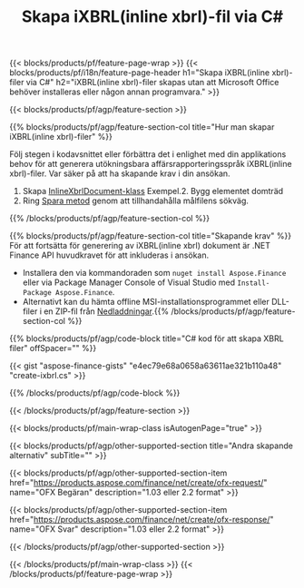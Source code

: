 ﻿---
title: Skapa iXBRL(inline xbrl)-fil via C#
description: Exempelkod för att skapa iXBRL(inline xbrl) fil. Använd API exempelkod för batchgenerering av iXBRL(inline xbrl)-filer inom .NET-baserade applikationer. 
url: /sv/net/create/ixbrl/
family: finance
platformtag: net
feature: create
informat: iXBRL
outformat: 
otherformats: 
---
{{< blocks/products/pf/feature-page-wrap >}}
{{< blocks/products/pf/i18n/feature-page-header h1="Skapa iXBRL(inline xbrl)-filer via C#" h2="iXBRL(inline xbrl)-filer skapas utan att Microsoft Office behöver installeras eller någon annan programvara." >}}

{{< blocks/products/pf/agp/feature-section >}}

{{% blocks/products/pf/agp/feature-section-col title="Hur man skapar iXBRL(inline xbrl)-filer" %}}

Följ stegen i kodavsnittet eller förbättra det i enlighet med din applikations behov för att generera utökningsbara affärsrapporteringsspråk iXBRL(inline xbrl)-filer. Var säker på att ha skapande krav i din ansökan.

1. Skapa [InlineXbrlDocument-klass](https://apireference.aspose.com/finance/net/aspose.finance.xbrl.inline/inlinexbrldocument) Exempel.2. Bygg elementet domträd
3. Ring [Spara metod](https://apireference.aspose.com/finance/net/aspose.finance.xbrl.inline.inlinexbrldocument/save/methods/1) genom att tillhandahålla målfilens sökväg.

{{% /blocks/products/pf/agp/feature-section-col %}}

{{% blocks/products/pf/agp/feature-section-col title="Skapande krav" %}}
För att fortsätta för generering av iXBRL(inline xbrl) dokument är .NET Finance API huvudkravet för att inkluderas i ansökan. 
- Installera den via kommandoraden som ```nuget install Aspose.Finance``` eller via Package Manager Console of Visual Studio med ```Install-Package Aspose.Finance```.
- Alternativt kan du hämta offline MSI-installationsprogrammet eller DLL-filer i en ZIP-fil från [Nedladdningar](https://downloads.aspose.com/finance/net).{{% /blocks/products/pf/agp/feature-section-col %}}

{{% blocks/products/pf/agp/code-block title="C# kod för att skapa XBRL filer" offSpacer="" %}}

{{< gist "aspose-finance-gists" "e4ec79e68a0658a63611ae321b110a48" "create-ixbrl.cs" >}}

{{% /blocks/products/pf/agp/code-block %}}

{{< /blocks/products/pf/agp/feature-section >}}

{{< blocks/products/pf/main-wrap-class isAutogenPage="true" >}}

{{< blocks/products/pf/agp/other-supported-section title="Andra skapande alternativ" subTitle="" >}}

{{< blocks/products/pf/agp/other-supported-section-item href="https://products.aspose.com/finance/net/create/ofx-request/" name="OFX Begäran" description="1.03 eller 2.2 format" >}}

{{< blocks/products/pf/agp/other-supported-section-item href="https://products.aspose.com/finance/net/create/ofx-response/" name="OFX Svar" description="1.03 eller 2.2 format" >}}

{{< /blocks/products/pf/agp/other-supported-section >}}

{{< /blocks/products/pf/main-wrap-class >}}
{{< /blocks/products/pf/feature-page-wrap >}}